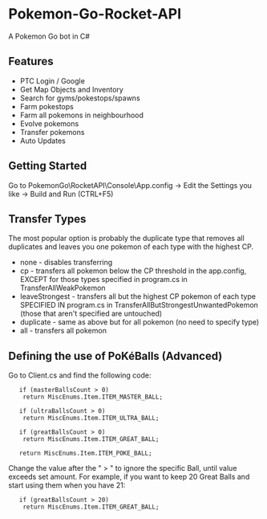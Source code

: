 # Pokemon-Go-Rocket-API

A Pokemon Go bot in C#

## Features
* PTC Login / Google
* Get Map Objects and Inventory
* Search for gyms/pokestops/spawns
* Farm pokestops
* Farm all pokemons in neighbourhood
* Evolve pokemons
* Transfer pokemons
* Auto Updates

## Getting Started

Go to PokemonGo\RocketAPI\Console\App.config -> Edit the Settings you like -> Build and Run (CTRL+F5)

## Transfer Types

The most popular option is probably the duplicate type that removes all duplicates and leaves you one pokemon of each type with the highest CP.

* none - disables transferring
* cp - transfers all pokemon below the CP threshold in the app.config, EXCEPT for those types specified in program.cs in TransferAllWeakPokemon
* leaveStrongest - transfers all but the highest CP pokemon of each type SPECIFIED IN program.cs in TransferAllButStrongestUnwantedPokemon (those that aren't specified are untouched)
* duplicate - same as above but for all pokemon (no need to specify type)
* all - transfers all pokemon

## Defining the use of PoKéBalls (Advanced)

Go to Client.cs and find the following code:

       if (masterBallsCount > 0)
        return MiscEnums.Item.ITEM_MASTER_BALL;

       if (ultraBallsCount > 0)
        return MiscEnums.Item.ITEM_ULTRA_BALL;

       if (greatBallsCount > 0)
        return MiscEnums.Item.ITEM_GREAT_BALL;

       return MiscEnums.Item.ITEM_POKE_BALL;

Change the value after the " > " to ignore the specific Ball, until value exceeds set amount.
For example, if you want to keep 20 Great Balls and start using them when you have 21:

       if (greatBallsCount > 20)
        return MiscEnums.Item.ITEM_GREAT_BALL;
